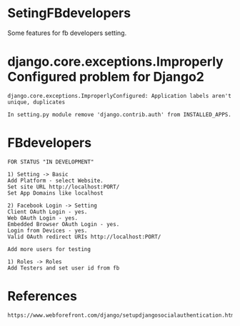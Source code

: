 # SetingFBdevelopers

Some features for fb developers setting.

# django.core.exceptions.ImproperlyConfigured problem for Django2  

```
django.core.exceptions.ImproperlyConfigured: Application labels aren't unique, duplicates

In setting.py module remove 'django.contrib.auth' from INSTALLED_APPS.
```

# FBdevelopers

```
FOR STATUS "IN DEVELOPMENT"

1) Setting -> Basic
Add Platform - select Website. 
Set site URL http://localhost:PORT/
Set App Domains like localhost

2) Facebook Login -> Setting 
Client OAuth Login - yes.
Web OAuth Login - yes.
Embedded Browser OAuth Login - yes.
Login from Devices - yes.
Valid OAuth redirect URIs http://localhost:PORT/

Add more users for testing

1) Roles -> Roles
Add Testers and set user id from fb
```

# References

```
https://www.webforefront.com/django/setupdjangosocialauthentication.html
```
